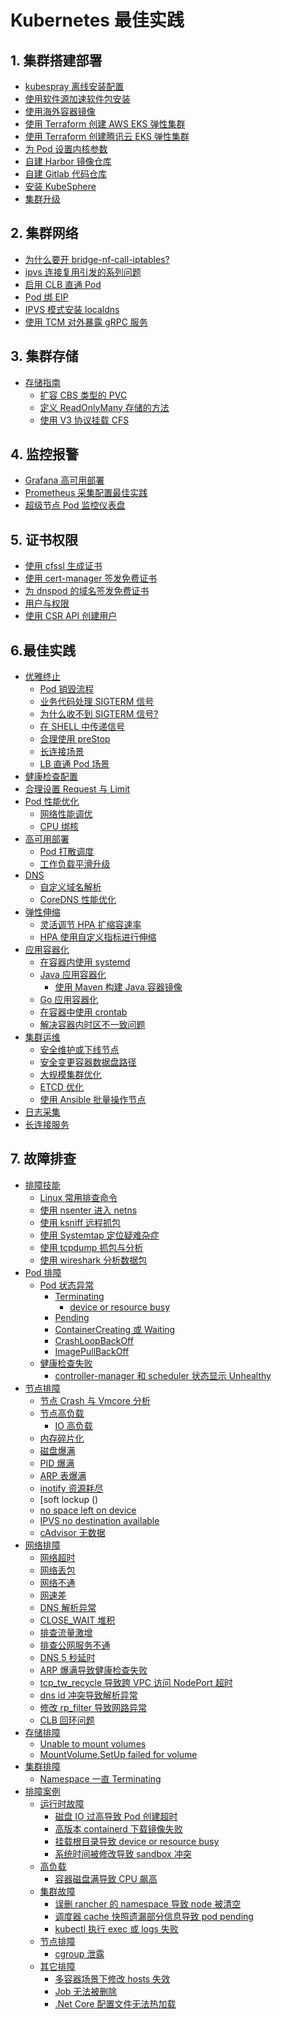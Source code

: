 # Kubernetes 最佳实践

## 1. 集群搭建部署

- [kubespray 离线安装配置]()
- [使用软件源加速软件包安装]()
- [使用海外容器镜像]()
- [使用 Terraform 创建 AWS EKS 弹性集群]()
- [使用 Terraform 创建腾讯云 EKS 弹性集群]()
- [为 Pod 设置内核参数]()
- [自建 Harbor 镜像仓库]()
- [自建 Gitlab 代码仓库]()
- [安装 KubeSphere]()
- [集群升级]()

## 2. 集群网络

- [为什么要开 bridge-nf-call-iptables?]()
- [ipvs 连接复用引发的系列问题]()
- [启用 CLB 直通 Pod]()
- [Pod 绑 EIP]()
- [IPVS 模式安装 localdns]()
- [使用 TCM 对外暴露 gRPC 服务]()

## 3. 集群存储

- [存储指南]()
  - [扩容 CBS 类型的 PVC]()
  - [定义 ReadOnlyMany 存储的方法]()
  - [使用 V3 协议挂载 CFS]()

## 4. 监控报警

- [Grafana 高可用部署]()
- [Prometheus 采集配置最佳实践]()
- [超级节点 Pod 监控仪表盘]()

## 5. 证书权限

- [使用 cfssl 生成证书]()
- [使用 cert-manager 签发免费证书]()
- [为 dnspod 的域名签发免费证书]()
- [用户与权限]()
- [使用 CSR API 创建用户]()

## 6.最佳实践

- [优雅终止]()
  - [Pod 销毁流程]()
  - [业务代码处理 SIGTERM 信号]()
  - [为什么收不到 SIGTERM 信号?]()
  - [在 SHELL 中传递信号]()
  - [合理使用 preStop]()
  - [长连接场景]()
  - [LB 直通 Pod 场景]()
- [健康检查配置]()
- [合理设置 Request 与 Limit]()
- [Pod 性能优化]()
  - [网络性能调优]()
  - [CPU 绑核]()
- [高可用部署]()
  - [Pod 打散调度]()
  - [工作负载平滑升级]()
- [DNS]()
  - [自定义域名解析]()
  - [CoreDNS 性能优化]()
- [弹性伸缩]()
  - [灵活调节 HPA 扩缩容速率]()
  - [HPA 使用自定义指标进行伸缩]()
- [应用容器化]()
  - [在容器内使用 systemd]()
  - [Java 应用容器化]()
    - [使用 Maven 构建 Java 容器镜像]()
  - [Go 应用容器化]()
  - [在容器中使用 crontab]()
  - [解决容器内时区不一致问题]()
- [集群运维]()
  - [安全维护或下线节点]()
  - [安全变更容器数据盘路径]()
  - [大规模集群优化]()
  - [ETCD 优化]()
  - [使用 Ansible 批量操作节点]()
- [日志采集]()
- [长连接服务]()

## 7. 故障排查

- [排障技能]()
  - [Linux 常用排查命令]()
  - [使用 nsenter 进入 netns]()
  - [使用 ksniff 远程抓包]()
  - [使用 Systemtap 定位疑难杂症]()
  - [使用 tcpdump 抓包与分析]()
  - [使用 wireshark 分析数据包]()
- [Pod 排障]()
  - [Pod 状态异常]()
    - [Terminating]()
      - [device or resource busy]()
    - [Pending]()
    - [ContainerCreating 或 Waiting]()
    - [CrashLoopBackOff]()
    - [ImagePullBackOff]()
  - [健康检查失败]()
    - [controller-manager 和 scheduler 状态显示 Unhealthy]()
- [节点排障]()
  - [节点 Crash 与 Vmcore 分析]()
  - [节点高负载]()
    - [IO 高负载]()
  - [内存碎片化]()
  - [磁盘爆满]()
  - [PID 爆满]()
  - [ARP 表爆满]()
  - [inotify 资源耗尽]()
  - [soft lockup ()
  - [no space left on device]()
  - [IPVS no destination available]()
  - [cAdvisor 无数据]()
- [网络排障]()
  - [网络超时]()
  - [网络丢包]()
  - [网络不通]()
  - [网速差]()
  - [DNS 解析异常]()
  - [CLOSE_WAIT 堆积]()
  - [排查流量激增]()
  - [排查公网服务不通]()
  - [DNS 5 秒延时]()
  - [ARP 爆满导致健康检查失败]()
  - [tcp_tw_recycle 导致跨 VPC 访问 NodePort 超时]()
  - [dns id 冲突导致解析异常]()
  - [修改 rp_filter 导致网路异常]()
  - [CLB 回环问题]()
- [存储排障]()
  - [Unable to mount volumes]()
  - [MountVolume.SetUp failed for volume]()
- [集群排障]()
  - [Namespace 一直 Terminating]()
- [排障案例]()
  - [运行时故障]()
    - [磁盘 IO 过高导致 Pod 创建超时]()
    - [高版本 containerd 下载镜像失败]()
    - [挂载根目录导致 device or resource busy]()
    - [系统时间被修改导致 sandbox 冲突]()
  - [高负载]()
    - [容器磁盘满导致 CPU 飙高]()
  - [集群故障]()
    - [误删 rancher 的 namespace 导致 node 被清空]()
    - [调度器 cache 快照遗漏部分信息导致 pod pending]()
    - [kubectl 执行 exec 或 logs 失败]()
  - [节点排障]()
    - [cgroup 泄露]()
  - [其它排障]()
    - [多容器场景下修改 hosts 失效]()
    - [Job 无法被删除]()
    - [.Net Core 配置文件无法热加载]()
